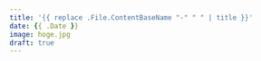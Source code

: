 ```yaml
---
title: '{{ replace .File.ContentBaseName "-" " " | title }}'
date: {{ .Date }}
image: hoge.jpg
draft: true
---
```


